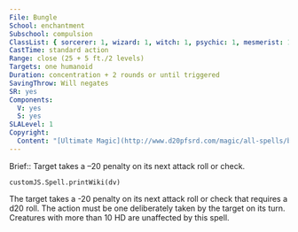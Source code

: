 ```yaml
---
File: Bungle
School: enchantment
Subschool: compulsion
ClassList: { sorcerer: 1, wizard: 1, witch: 1, psychic: 1, mesmerist: 1 }
CastTime: standard action
Range: close (25 + 5 ft./2 levels)
Targets: one humanoid
Duration: concentration + 2 rounds or until triggered
SavingThrow: Will negates
SR: yes
Components:
  V: yes
  S: yes
SLALevel: 1
Copyright:
  Content: "[Ultimate Magic](http://www.d20pfsrd.com/magic/all-spells/b/bungle)"
---
```

Brief:: Target takes a –20 penalty on its next attack roll or check.

```dataviewjs
customJS.Spell.printWiki(dv)
```

The target takes a -20 penalty on its next attack roll or check that requires a d20 roll. The action must be one deliberately taken by the target on its turn. Creatures with more than 10 HD are unaffected by this spell.
